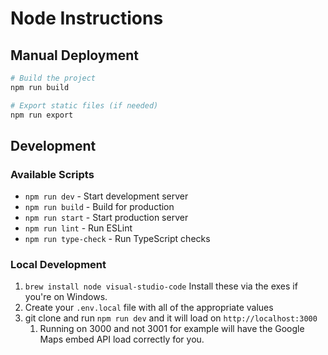 # Node Instructions

## Manual Deployment

```bash
# Build the project
npm run build

# Export static files (if needed)
npm run export
```

## Development

### Available Scripts

- `npm run dev` - Start development server
- `npm run build` - Build for production
- `npm run start` - Start production server
- `npm run lint` - Run ESLint
- `npm run type-check` - Run TypeScript checks

### Local Development

1. `brew install node visual-studio-code` Install these via the exes if you're on Windows.
1. Create your `.env.local` file with all of the appropriate values
1. git clone and run `npm run dev` and it will load on `http://localhost:3000`
   1. Running on 3000 and not 3001 for example will have the Google Maps embed API load correctly for you.
